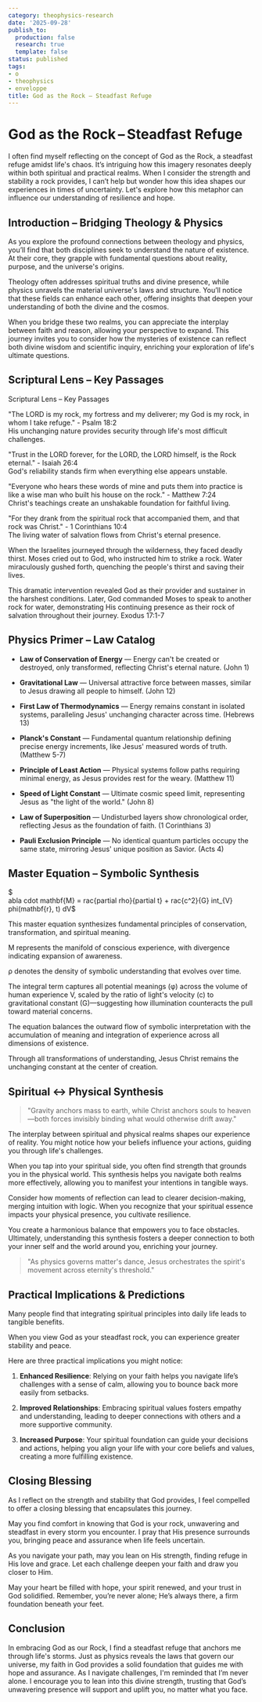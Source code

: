 ```yaml
---
category: theophysics-research
date: '2025-09-28'
publish_to:
  production: false
  research: true
  template: false
status: published
tags:
- o
- theophysics
- enveloppe
title: God as the Rock – Steadfast Refuge
---
```

   
# God as the Rock – Steadfast Refuge   
   
I often find myself reflecting on the concept of God as the Rock, a steadfast refuge amidst life's chaos. It’s intriguing how this imagery resonates deeply within both spiritual and practical realms. When I consider the strength and stability a rock provides, I can’t help but wonder how this idea shapes our experiences in times of uncertainty. Let's explore how this metaphor can influence our understanding of resilience and hope.   
   
## Introduction – Bridging Theology & Physics   
   
As you explore the profound connections between theology and physics, you’ll find that both disciplines seek to understand the nature of existence. At their core, they grapple with fundamental questions about reality, purpose, and the universe's origins.   
   
Theology often addresses spiritual truths and divine presence, while physics unravels the material universe's laws and structure. You’ll notice that these fields can enhance each other, offering insights that deepen your understanding of both the divine and the cosmos.   
   
When you bridge these two realms, you can appreciate the interplay between faith and reason, allowing your perspective to expand. This journey invites you to consider how the mysteries of existence can reflect both divine wisdom and scientific inquiry, enriching your exploration of life's ultimate questions.   
   
## Scriptural Lens – Key Passages   
   
Scriptural Lens – Key Passages   
   
"The LORD is my rock, my fortress and my deliverer; my God is my rock, in whom I take refuge." - Psalm 18:2   
His unchanging nature provides security through life's most difficult challenges.   
   
"Trust in the LORD forever, for the LORD, the LORD himself, is the Rock eternal." - Isaiah 26:4   
God's reliability stands firm when everything else appears unstable.   
   
"Everyone who hears these words of mine and puts them into practice is like a wise man who built his house on the rock." - Matthew 7:24   
Christ's teachings create an unshakable foundation for faithful living.   
   
"For they drank from the spiritual rock that accompanied them, and that rock was Christ." - 1 Corinthians 10:4   
The living water of salvation flows from Christ's eternal presence.   
   
When the Israelites journeyed through the wilderness, they faced deadly thirst. Moses cried out to God, who instructed him to strike a rock. Water miraculously gushed forth, quenching the people's thirst and saving their lives.   
   
This dramatic intervention revealed God as their provider and sustainer in the harshest conditions. Later, God commanded Moses to speak to another rock for water, demonstrating His continuing presence as their rock of salvation throughout their journey. Exodus 17:1-7   
   
## Physics Primer – Law Catalog   
   
* **Law of Conservation of Energy** — Energy can't be created or destroyed, only transformed, reflecting Christ's eternal nature. (John 1)   
   
* **Gravitational Law** — Universal attractive force between masses, similar to Jesus drawing all people to himself. (John 12)   
   
* **First Law of Thermodynamics** — Energy remains constant in isolated systems, paralleling Jesus' unchanging character across time. (Hebrews 13)   
   
* **Planck's Constant** — Fundamental quantum relationship defining precise energy increments, like Jesus' measured words of truth. (Matthew 5-7)   
   
* **Principle of Least Action** — Physical systems follow paths requiring minimal energy, as Jesus provides rest for the weary. (Matthew 11)   
   
* **Speed of Light Constant** — Ultimate cosmic speed limit, representing Jesus as "the light of the world." (John 8)   
   
* **Law of Superposition** — Undisturbed layers show chronological order, reflecting Jesus as the foundation of faith. (1 Corinthians 3)   
   
* **Pauli Exclusion Principle** — No identical quantum particles occupy the same state, mirroring Jesus' unique position as Savior. (Acts 4)   
   
## Master Equation – Symbolic Synthesis   
   
$   
abla cdot mathbf{M} = rac{partial rho}{partial t} + rac{c^2}{G} int_{V} phi(mathbf{r}, t) dV$   
   
This master equation synthesizes fundamental principles of conservation, transformation, and spiritual meaning.   
   
M represents the manifold of conscious experience, with divergence indicating expansion of awareness.   
   
ρ denotes the density of symbolic understanding that evolves over time.   
   
The integral term captures all potential meanings (φ) across the volume of human experience V, scaled by the ratio of light's velocity (c) to gravitational constant (G)—suggesting how illumination counteracts the pull toward material concerns.   
   
The equation balances the outward flow of symbolic interpretation with the accumulation of meaning and integration of experience across all dimensions of existence.   
   
Through all transformations of understanding, Jesus Christ remains the unchanging constant at the center of creation.   
   
## Spiritual ↔ Physical Synthesis   
   
>"Gravity anchors mass to earth, while Christ anchors souls to heaven—both forces invisibly binding what would otherwise drift away."   
   
The interplay between spiritual and physical realms shapes our experience of reality. You might notice how your beliefs influence your actions, guiding you through life's challenges.   
   
When you tap into your spiritual side, you often find strength that grounds you in the physical world. This synthesis helps you navigate both realms more effectively, allowing you to manifest your intentions in tangible ways.   
   
Consider how moments of reflection can lead to clearer decision-making, merging intuition with logic. When you recognize that your spiritual essence impacts your physical presence, you cultivate resilience.   
   
You create a harmonious balance that empowers you to face obstacles. Ultimately, understanding this synthesis fosters a deeper connection to both your inner self and the world around you, enriching your journey.   
   
>"As physics governs matter's dance, Jesus orchestrates the spirit's movement across eternity's threshold."   
   
## Practical Implications & Predictions   
   
Many people find that integrating spiritual principles into daily life leads to tangible benefits.   
   
When you view God as your steadfast rock, you can experience greater stability and peace.   
   
Here are three practical implications you might notice:   
   
1. **Enhanced Resilience**: Relying on your faith helps you navigate life’s challenges with a sense of calm, allowing you to bounce back more easily from setbacks.   
   
2. **Improved Relationships**: Embracing spiritual values fosters empathy and understanding, leading to deeper connections with others and a more supportive community.   
   
3. **Increased Purpose**: Your spiritual foundation can guide your decisions and actions, helping you align your life with your core beliefs and values, creating a more fulfilling existence.   
   
## Closing Blessing   
   
As I reflect on the strength and stability that God provides, I feel compelled to offer a closing blessing that encapsulates this journey.   
   
May you find comfort in knowing that God is your rock, unwavering and steadfast in every storm you encounter. I pray that His presence surrounds you, bringing peace and assurance when life feels uncertain.   
   
As you navigate your path, may you lean on His strength, finding refuge in His love and grace. Let each challenge deepen your faith and draw you closer to Him.   
   
May your heart be filled with hope, your spirit renewed, and your trust in God solidified. Remember, you’re never alone; He’s always there, a firm foundation beneath your feet.   
   
## Conclusion   
   
In embracing God as our Rock, I find a steadfast refuge that anchors me through life's storms. Just as physics reveals the laws that govern our universe, my faith in God provides a solid foundation that guides me with hope and assurance. As I navigate challenges, I'm reminded that I’m never alone. I encourage you to lean into this divine strength, trusting that God’s unwavering presence will support and uplift you, no matter what you face.